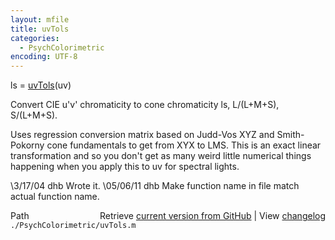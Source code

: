 ```yaml
---
layout: mfile
title: uvTols
categories:
  - PsychColorimetric
encoding: UTF-8
---
```


ls = [uvTols](/docs/uvTols)(uv)

Convert CIE u'v' chromaticity to cone chromaticity ls, L/(L+M+S), S/(L+M+S).

Uses regression conversion matrix based on Judd-Vos XYZ and
Smith-Pokorny cone fundamentals to get from XYX to LMS.  This
is an exact linear transformation and so you don't get as many
weird little numerical things happening when you apply this to
uv for spectral lights.

\3/17/04  dhb        Wrote it.
\05/06/11 dhb      Make function name in file match actual function name.


<div class="code_header" style="text-align:right;">
  <span style="float:left;">Path&nbsp;&nbsp;</span> <span class="counter">Retrieve <a href=
  "https://raw.github.com/Psychtoolbox-3/Psychtoolbox-3/beta/./PsychColorimetric/uvTols.m">current version from GitHub</a> | View <a href=
  "https://github.com/Psychtoolbox-3/Psychtoolbox-3/commits/beta/./PsychColorimetric/uvTols.m">changelog</a></span>
</div>
<div class="code">
  <code>./PsychColorimetric/uvTols.m</code>
</div>
